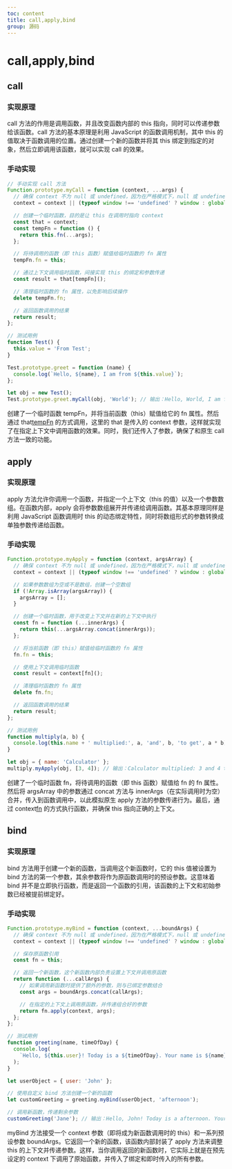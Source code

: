 ```yaml
---
toc: content
title: call,apply,bind
group: 源码
---
```


# call,apply,bind

## call

### 实现原理

call 方法的作用是调用函数，并且改变函数内部的 this 指向，同时可以传递参数给该函数。call 方法的基本原理是利用 JavaScript 的函数调用机制，其中 this 的值取决于函数调用的位置。通过创建一个新的函数并将其 this 绑定到指定的对象，然后立即调用该函数，就可以实现 call 的效果。

### 手动实现

```js
// 手动实现 call 方法
Function.prototype.myCall = function (context, ...args) {
  // 确保 context 不为 null 或 undefined，因为在严格模式下，null 或 undefined 无法作为函数的 this 值
  context = context || (typeof window !== 'undefined' ? window : global); // 在浏览器中为 window，在 Node.js 中为 global

  // 创建一个临时函数，目的是让 this 在调用时指向 context
  const that = context;
  const tempFn = function () {
    return this.fn(...args);
  };

  // 将待调用的函数（即 this 函数）赋值给临时函数的 fn 属性
  tempFn.fn = this;

  // 通过上下文调用临时函数，间接实现 this 的绑定和参数传递
  const result = that[tempFn]();

  // 清理临时函数的 fn 属性，以免影响后续操作
  delete tempFn.fn;

  // 返回函数调用的结果
  return result;
};

// 测试用例
function Test() {
  this.value = 'From Test';
}

Test.prototype.greet = function (name) {
  console.log(`Hello, ${name}, I am from ${this.value}`);
};

let obj = new Test();
Test.prototype.greet.myCall(obj, 'World'); // 输出：Hello, World, I am from From Test
```

创建了一个临时函数 tempFn，并将当前函数（this）赋值给它的 fn 属性。然后通过 that[tempFn]() 的方式调用，这里的 that 是传入的 context 参数，这样就实现了在指定上下文中调用函数的效果。同时，我们还传入了参数，确保了和原生 call 方法一致的功能。

## apply

### 实现原理

apply 方法允许你调用一个函数，并指定一个上下文（this 的值）以及一个参数数组。在函数内部，apply 会将参数数组展开并传递给调用函数。其基本原理同样是利用 JavaScript 函数调用时 this 的动态绑定特性，同时将数组形式的参数转换成单独参数传递给函数。

### 手动实现

```js
Function.prototype.myApply = function (context, argsArray) {
  // 确保 context 不为 null 或 undefined，因为在严格模式下，null 或 undefined 无法作为函数的 this 值
  context = context || (typeof window !== 'undefined' ? window : global); // 在浏览器中为 window，在 Node.js 中为 global

  // 如果参数数组为空或不是数组，创建一个空数组
  if (!Array.isArray(argsArray)) {
    argsArray = [];
  }

  // 创建一个临时函数，用于改变上下文并在新的上下文中执行
  const fn = function (...innerArgs) {
    return this(...argsArray.concat(innerArgs));
  };

  // 将当前函数（即 this）赋值给临时函数的 fn 属性
  fn.fn = this;

  // 使用上下文调用临时函数
  const result = context[fn]();

  // 清理临时函数的 fn 属性
  delete fn.fn;

  // 返回函数调用的结果
  return result;
};

// 测试用例
function multiply(a, b) {
  console.log(this.name + ' multiplied:', a, 'and', b, 'to get', a * b);
}

let obj = { name: 'Calculator' };
multiply.myApply(obj, [3, 4]); // 输出：Calculator multiplied: 3 and 4 to get 12
```

创建了一个临时函数 fn，将待调用的函数（即 this 函数）赋值给 fn 的 fn 属性。然后将 argsArray 中的参数通过 concat 方法与 innerArgs（在实际调用时为空）合并，传入到函数调用中，以此模拟原生 apply 方法的参数传递行为。最后，通过 context[fn]() 的方式执行函数，并确保 this 指向正确的上下文。

## bind

### 实现原理

bind 方法用于创建一个新的函数，当调用这个新函数时，它的 this 值被设置为 bind 方法的第一个参数，其余参数将作为原函数调用时的预设参数。这意味着 bind 并不是立即执行函数，而是返回一个函数的引用，该函数的上下文和初始参数已经被提前绑定好。

### 手动实现

```js
Function.prototype.myBind = function (context, ...boundArgs) {
  // 确保 context 不为 null 或 undefined，因为在严格模式下，null 或 undefined 无法作为函数的 this 值
  context = context || (typeof window !== 'undefined' ? window : global); // 根据运行环境选择合适的全局对象

  // 保存原函数引用
  const fn = this;

  // 返回一个新函数，这个新函数内部负责设置上下文并调用原函数
  return function (...callArgs) {
    // 如果调用新函数时提供了额外的参数，则与已绑定参数结合
    const args = boundArgs.concat(callArgs);

    // 在指定的上下文上调用原函数，并传递组合好的参数
    return fn.apply(context, args);
  };
};

// 测试用例
function greeting(name, timeOfDay) {
  console.log(
    `Hello, ${this.user}! Today is a ${timeOfDay}. Your name is ${name}.`,
  );
}

let userObject = { user: 'John' };

// 使用自定义 bind 方法创建一个新的函数
let customGreeting = greeting.myBind(userObject, 'afternoon');

// 调用新函数，传递剩余参数
customGreeting('Jane'); // 输出：Hello, John! Today is a afternoon. Your name is Jane.
```

myBind 方法接受一个 context 参数（即将成为新函数调用时的 this）和一系列预设参数 boundArgs。它返回一个新的函数，该函数内部封装了 apply 方法来调整 this 的上下文并传递参数。这样，当你调用返回的新函数时，它实际上就是在预先设定的 context 下调用了原始函数，并传入了绑定和即时传入的所有参数。

<BackTop></BackTop>
<SplashCursor></SplashCursor>
